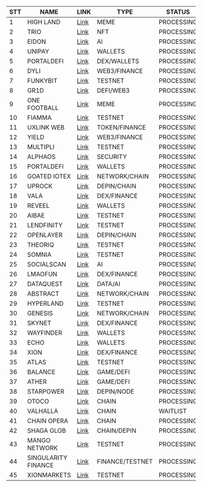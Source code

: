 

| STT | NAME                     | LINK                                                                                               | TYPE               | STATUS     |
|----|--------------------------|------------------------------------------------------------------------------------------------|-------------------|------------|
| 1  | HIGH LAND                | [Link](https://highlands.wtf/?club=MeoMeow108)                                                | MEME              | PROCESSING |
| 2  | TRIO                     | [Link](https://trio.xyz/?ref=1514f1d3)                                                        | NFT               | PROCESSING |
| 3  | EIDON                    | [Link](https://app.eidon.ai/)                                                                | AI                | PROCESSING |
| 4  | UNIPAY                   | [Link](https://app.unipay.fi/waitlist?ref_code=HUNVWZ)                                       | WALLETS           | PROCESSING |
| 5  | PORTALDEFI               | [Link](https://portaldefi-dev.bonusblock.io/?r=qBzEKJaR)                                    | DEX/WALLETS       | PROCESSING |
| 6  | DYLI                     | [Link](https://www.dyli.io/?code=ja06316e)                                                  | WEB3/FINANCE      | PROCESSING |
| 7  | FUNKYBIT                 | [Link](https://testnet.funkybit.fun/invite/NEUBCWMHARB)                                    | TESTNET           | PROCESSING |
| 8  | GR1D                     | [Link](https://gr1d.gg/?ref=7lCeFm)                                                         | DEFI/WEB3         | PROCESSING |
| 9  | ONE FOOTBALL             | [Link](https://club.onefootball.com/join?referral=HlsWOWKZeMrr)                            | MEME              | PROCESSING |
| 10 | FIAMMA                   | [Link](https://test-bridge.fiammachain.io/register?code=3aJ4qZ)                            | TESTNET           | PROCESSING |
| 11 | UXLINK WEB               | [Link](https://dapp.uxlink.io/season2?ecologyAggreId=1859552610827104257&inviteCode=96047467#S2Staking) | TOKEN/FINANCE     | PROCESSING |
| 12 | YIELD                    | [Link](https://yield.wallchain.xyz/contribute?referral=TL1TA)                              | WEB3/FINANCE      | PROCESSING |
| 13 | MULTIPLI                 | [Link](https://testnet.multipli.fi/?referral_code=HU7EX)                                   | TESTNET           | PROCESSING |
| 14 | ALPHAOS                  | [Link](https://alphaos.net/point?invite=NEZGIT)                                            | SECURITY          | PROCESSING |
| 15 | PORTALDEFI               | [Link](https://portaltobitcoin.bonusblock.io/?r=qBzEKJaR)                                  | WALLETS           | PROCESSING |
| 16 | GOATED IOTEX             | [Link](https://app.galxe.com/quest/IoTeX/GCVhatVaqr?referral_code=GRFr2JVkL6m31_KvpsPOIO4qL4zbLh8lfpE_0fYMYZwE_Ni) | NETWORK/CHAIN     | PROCESSING |
| 17 | UPROCK                   | [Link](https://link.uprock.com/i/4fe749a6)                                                 | DEPIN/CHAIN       | PROCESSING |
| 18 | VALA                     | [Link](https://vala.drops.house/invite?code=IOSXQSJTJJ&ext_id=zmbVQtrV3)                  | DEX/FINANCE       | PROCESSING |
| 19 | REVEEL                   | [Link](https://reveel.id/?ref_id=A7S28BRIA)                                               | WALLETS           | PROCESSING |
| 20 | AIBAE                    | [Link](https://aibae.me/waitlist?ref_id=XJ7G34KG1)                                        | TESTNET           | PROCESSING |
| 21 | LENDFINITY               | [Link](https://airdrop.lendfinity.xyz/?af=0xe81E898F01Bc49B4A567628A6876A68ab1Bc4646)    | TESTNET           | PROCESSING |
| 22 | OPENLAYER                | [Link](https://openlayer.deform.cc/boost?referral=FRQ7LzVLzWLr)                           | DEPIN/CHAIN       | PROCESSING |
| 23 | THEORIQ                  | [Link](https://quests.theoriq.ai/?r=D93UCW9e)                                             | TESTNET           | PROCESSING |
| 24 | SOMNIA                   | [Link](https://quest.somnia.network/referrals/4BB70DFF)                                   | TESTNET           | PROCESSING |
| 25 | SOCIALSCAN               | [Link](https://socialscan.io/home?invitation_code=8LOBGK61)                               | AI                | PROCESSING |
| 26 | LMAOFUN                  | [Link](https://lmao.fun/join/9sDgCtWfc4J)                                                 | DEX/FINANCE       | PROCESSING |
| 27 | DATAQUEST                | [Link](https://dataquest.nvg8.io//signup?ref=748835)                                      | DATA/AI           | PROCESSING |
| 28 | ABSTRACT                 | [Link](https://abstract.deform.cc/?referral=MeoMunDe)                                    | NETWORK/CHAIN     | PROCESSING |
| 29 | HYPERLAND                | [Link](https://testnet.hyperlend.finance/?ref=TPXOZE4XAX)                                | TESTNET           | PROCESSING |
| 30 | GENESIS                  | [Link](https://genesis.dfusion.ai/?r=aq3f33xh)                                           | NETWORK/CHAIN     | PROCESSING |
| 31 | SKYNET                   | [Link](https://skynet.certik.com/quest/signup?referralId=88f18460-555b-406e-b0f4-2c2993758e16) | DEX/FINANCE  | PROCESSING |
| 32 | WAYFINDER                | [Link](https://app.wayfinder.ai/referral/TESZG0)                                        | WALLETS           | PROCESSING |
| 33 | ECHO                     | [Link](https://sayecho.xyz/?r=MeoMeow108)                                                | WALLETS           | PROCESSING |
| 34 | XION                     | [Link](https://early.prometheansaga.com/)                                                | DEX/FINANCE       | PROCESSING |
| 35 | ATLAS                    | [Link](https://testnet.atlasnetwork.xyz/refer/7kurme3)                                   | TESTNET           | PROCESSING |
| 36 | BALANCE                  | [Link](https://balance.fun/rewards?invite_code=mrWt8R33y)                               | GAME/DEFI         | PROCESSING |
| 37 | ATHER                    | [Link](https://account.atherlabs.com/onboarding?referralCode=MzIzMDA2MzkzNTA0)          | GAME/DEFI         | PROCESSING |
| 38 | STARPOWER                | [Link](https://www.starpower.world/wallet?ReferralCode=TUDAAS)                          | DEPIN/NODE        | PROCESSING |
| 39 | OTOCO                    | [Link](https://points.otoco.io/?referral=meomundep)                                     | CHAIN             | PROCESSING |
| 40 | VALHALLA                 | [Link](https://valhalla.exchange/)                                                       | CHAIN             | WAITLIST   |
| 41 | CHAIN OPERA              | [Link](https://chainopera.ai/quest/)                                                     | CHAIN             | PROCESSING |
| 42 | SHAGA GLOB               | [Link](https://glob.shaga.xyz/?r=Bdgdwjwdtb)                                            | CHAIN/DEPIN       | PROCESSING |
| 43 | MANGO NETWORK            | [Link](https://task.testnet.mangonetwork.io/?invite=FHKOiL)                             | TESTNET           | PROCESSING |
| 44 | SINGULARITY FINANCE      | [Link](https://t.me/KeoAirDropFreeNe/323/37670)                                         | FINANCE/TESTNET   | PROCESSING |
| 45 | XIONMARKETS              | [Link](http://testnet.xionmarkets.com/)                                                 | TESTNET           | PROCESSING |

